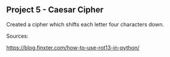 <h2>Project 5 - Caesar Cipher</h2>

Created a cipher which shifts each letter four characters down.


Sources:

https://blog.finxter.com/how-to-use-rot13-in-python/
